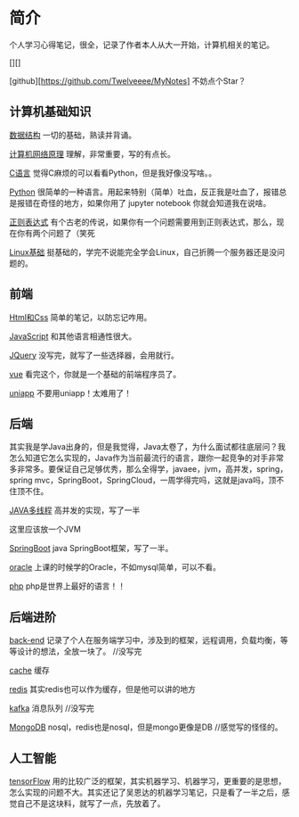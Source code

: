 # 简介

个人学习心得笔记，很全，记录了作者本人从大一开始，计算机相关的笔记。

[][]

[github][https://github.com/Twelveeee/MyNotes] 不妨点个Star？

## 计算机基础知识

[数据结构](./DataStructure.md)
一切的基础，熟读并背诵。

[计算机网络原理](./NetworkPrinciples.md)
理解，非常重要，写的有点长。

[C语言](./C.md)
觉得C麻烦的可以看看Python，但是我好像没写啥。。

[Python](./Python.md)
很简单的一种语言。用起来特别（简单）吐血，反正我是吐血了，报错总是报错在奇怪的地方，如果你用了 jupyter notebook 你就会知道我在说啥。

[正则表达式](./RegEx.md)
有个古老的传说，如果你有一个问题需要用到正则表达式，那么，现在你有两个问题了（笑死

[Linux基础](./Linux.md) 
挺基础的，学完不说能完全学会Linux，自己折腾一个服务器还是没问题的。

## 前端

[Html和Css](./HTML&CSS.md)
简单的笔记，以防忘记咋用。

[JavaScript](./JavaScript.md)
和其他语言相通性很大。

[JQuery](./JQuery.md)
没写完，就写了一些选择器，会用就行。

[vue](./Vue.js.md)
看完这个，你就是一个基础的前端程序员了。

[uniapp](./uniApp.md)
不要用uniapp！太难用了！

## 后端

其实我是学Java出身的，但是我觉得，Java太卷了，为什么面试都往底层问？我怎么知道它怎么实现的，Java作为当前最流行的语言，跟你一起竞争的对手非常多非常多。要保证自己足够优秀，那么全得学，javaee，jvm，高并发，spring，spring mvc，SpringBoot，SpringCloud，一周学得完吗，这就是java吗，顶不住顶不住。

[JAVA多线程](./JavaConcurrency.md) 
高并发的实现，写了一半

这里应该放一个JVM

[SpringBoot](./SpringBoot2.md) 
java SpringBoot框架，写了一半。

[oracle](./OracleDatabase.md) 
上课的时候学的Oracle，不如mysql简单，可以不看。

[php](./php.md) 
php是世界上最好的语言！！

## 后端进阶

[back-end](./Back-EndDevelop.md) 
记录了个人在服务端学习中，涉及到的框架，远程调用，负载均衡，等等设计的想法，全放一块了。
//没写完

[cache](./Cache.md) 
缓存

[redis](./Redis.md) 
其实redis也可以作为缓存，但是他可以讲的地方

[kafka](./Kafka.md) 
消息队列 //没写完

[MongoDB](./MongoDB.md) 
nosql，redis也是nosql，但是mongo更像是DB //感觉写的怪怪的。

## 人工智能

[tensorFlow](./TensorFlow.md) 
用的比较广泛的框架，其实机器学习、机器学习，更重要的是思想，怎么实现的问题不大。其实还记了吴恩达的机器学习笔记，只是看了一半之后，感觉自己不是这块料，就写了一点，先放着了。

